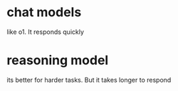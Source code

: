 # chat models
like o1. It responds quickly

# reasoning model
its better for harder tasks. But it takes longer to respond